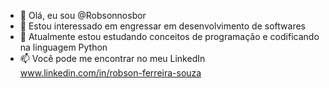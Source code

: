 - 👋 Olá, eu sou @Robsonnosbor
- 👀 Estou interessado em engressar em desenvolvimento de softwares 
- 🌱 Atualmente estou estudando conceitos de programação e codificando na linguagem Python 
- 📫 Você pode me encontrar no meu LinkedIn  www.linkedin.com/in/robson-ferreira-souza

